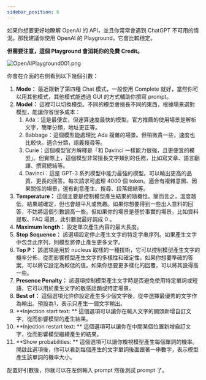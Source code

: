 ```yaml
---
sidebar_position: 6
---
```

<head>
  <script defer="defer" src="https://embed.trydyno.com/embedder.js"></script>
  <link href="https://embed.trydyno.com/embedder.css" rel="stylesheet" />
</head>


如果你想要更好地瞭解 OpenAI 的 API，並且你常常會遇到 ChatGPT 不可用的情況。那我建議你使用 OpenAI 的 Playground。它會比較穩定。

**但需要注意，這個 Playground 會消耗你的免費 Credit。**

![OpenAIPlayground001.png](./assets/OpenAIPlayground001.png)

你會在介面的右側看到以下幾個引數：

1. **Mode：** 最近跟新了第四種 Chat 模式，一般使用 Complete 就好，當然你可以用其他模式，其他模式能透過 GUI 的方式輔助你撰寫 prompt。
2. **Model：** 這裡可以切換模型。不同的模型會擅長不同的東西，根據場景選對模型，能讓你省很多成本：
   1. Ada：這是最便宜，但運算速度最快的模型。官方推薦的使用場景是解析文字，簡單分類，地址更正等。
   2. Babbage：這個模型能處理比 Ada 複雜的場景。但稍微貴一些，速度也比較快。適合分類，語義搜尋等。
   3. Curie：這個模型官方解釋是「和 Davinci 一樣能力很強，且更便宜的模型」。但實際上，這個模型非常擅長文字類別的任務，比如寫文章、語言翻譯、撰寫總結等。
   4. Davinci：這是 GPT-3 系列模型中能力最強的模型。可以輸出更高的品質、更長的回答。每次請求可處理 4000 個 token。適合有複雜意圖、因果關係的場景，還有創意產生、搜尋、段落總結等。
3. **Temperature：** 這個主要是控制模型產生結果的隨機性。簡而言之，溫度越低，結果越確定，但也會越平凡或無趣。如果你想要得到一些出人意料的回答，不妨將這個引數調高一些。但如果你的場景是基於事實的場景，比如資料提取、FAQ 場景，此引數就最好調成 0 。
4. **Maximum length：** 設定單次產生內容的最大長度。
5. **Stop Sequence：** 該選項設定停止產生文字的特定字串序列。如果產生文字中包含此序列，則模型將停止產生更多文字。
6. **Top P：** 該選項是用於 nucleus 取樣的一種技術，它可以控制模型產生文字的機率分佈，從而影響模型產生文字的多樣性和確定性。如果你想要準確的答案，可以將它設定為較低的值。如果你想要更多樣化的回覆，可以將其設得高一些。
7. **Presence Penalty：** 該選項控制模型產生文字時是否避免使用特定單詞或短語，它可以用於產生文字的敏感話題或特定場景。
8. **Best of：** 這個選項允許你設定產生多少個文字後，從中選擇最優秀的文字作為輸出。預設為1，表示只產生一個文字輸出。
9. **Injection start text: ** 這個選項可以讓你在輸入文字的開頭新增自訂文字，從而影響模型的產生結果。
10. **Injection restart text: ** 這個選項可以讓你在中間某個位置新增自訂文字，從而影響模型繼續產生的結果。
11. **Show probabilities: ** 這個選項可以讓你檢視模型產生每個單詞的機率。開啟此選項後，你可以看到每個產生的文字單詞後面跟著一串數字，表示模型產生該單詞的機率大小。

配置好引數後，你就可以在左側輸入 prompt 然後測試 prompt 了。

